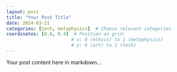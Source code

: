 ```yaml
---
layout: post
title: "Your Post Title"
date: 2024-03-21
categories: [tech, metaphysics]  # Choose relevant categories
coordinates: [0.8, 0.4]  # Position on grid:
                        # x: 0 (ethics) to 1 (metaphysics)
                        # y: 0 (art) to 1 (tech)
---
```


Your post content here in markdown... 